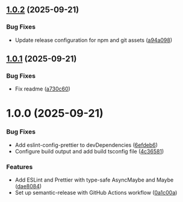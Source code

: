 ## [1.0.2](https://github.com/lohmander/maybe/compare/v1.0.1...v1.0.2) (2025-09-21)


### Bug Fixes

* Update release configuration for npm and git assets ([a94a098](https://github.com/lohmander/maybe/commit/a94a09806a320ede2d09798d41aa62d1d38406d3))

## [1.0.1](https://github.com/lohmander/maybe/compare/v1.0.0...v1.0.1) (2025-09-21)


### Bug Fixes

* Fix readme ([a730c60](https://github.com/lohmander/maybe/commit/a730c60853552955150092229c59ec8869a1b68a))

# 1.0.0 (2025-09-21)


### Bug Fixes

* Add eslint-config-prettier to devDependencies ([6efdeb6](https://github.com/lohmander/maybe/commit/6efdeb661c98eb5cb627d319aab02eac48f97a8f))
* Configure build output and add build tsconfig file ([4c36581](https://github.com/lohmander/maybe/commit/4c365811803893934b70507da415b1883492ca7d))


### Features

* Add ESLint and Prettier with type-safe AsyncMaybe and Maybe ([dae8084](https://github.com/lohmander/maybe/commit/dae808447a0f403516da2a76482470000388e6f0))
* Set up semantic-release with GitHub Actions workflow ([0a1c00a](https://github.com/lohmander/maybe/commit/0a1c00a21d56e6eec260911d2de848b489738ace))
